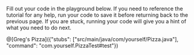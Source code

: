 Fill out your code in the playground below.  If you need to reference the tutorial for any help, run your code to save it before returning back to the previous page.  If you are stuck, running your code will give you a hint of what you need to do next.

@[Greg's Pizza]({"stubs": ["src/main/java/com/yourself/Pizza.java"], "command": "com.yourself.PizzaTest#test"})